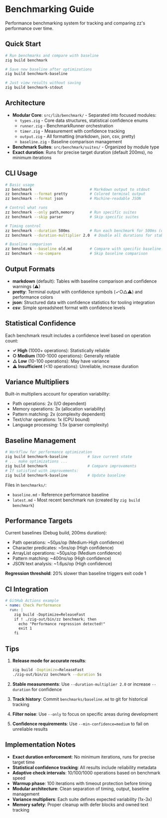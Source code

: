 # Benchmarking Guide

Performance benchmarking system for tracking and comparing zz's performance over time.

## Quick Start

```bash
# Run benchmarks and compare with baseline
zig build benchmark

# Save new baseline after optimizations
zig build benchmark-baseline

# Just view results without saving
zig build benchmark-stdout
```

## Architecture

- **Modular Core**: `src/lib/benchmark/` - Separated into focused modules:
  - `types.zig` - Core data structures, statistical confidence enums
  - `runner.zig` - BenchmarkRunner orchestration
  - `timer.zig` - Measurement with confidence tracking
  - `output.zig` - All formatting (markdown, json, csv, pretty)
  - `baseline.zig` - Baseline comparison management
- **Benchmark Suites**: `src/benchmark/suites/` - Organized by module type
- **Exact duration**: Runs for precise target duration (default 200ms), no minimum iterations

## CLI Usage

```bash
# Basic usage
zz benchmark                          # Markdown output to stdout
zz benchmark --format pretty          # Colored terminal output
zz benchmark --format json            # Machine-readable JSON

# Control what runs
zz benchmark --only path,memory       # Run specific suites
zz benchmark --skip parser            # Skip specific suites

# Timing control
zz benchmark --duration 500ms         # Run each benchmark for 500ms (default: 200ms)
zz benchmark --duration-multiplier 2.0  # Double all durations for stability

# Baseline comparison
zz benchmark --baseline old.md        # Compare with specific baseline
zz benchmark --no-compare             # Skip baseline comparison
```

## Output Formats

- **markdown** (default): Tables with baseline comparison and confidence warnings (⚠)
- **pretty**: Terminal output with confidence symbols (✓○△⚠) and performance colors
- **json**: Structured data with confidence statistics for tooling integration  
- **csv**: Simple spreadsheet format with confidence levels

## Statistical Confidence

Each benchmark result includes a confidence level based on operation count:
- **✓ High** (1000+ operations): Statistically reliable
- **○ Medium** (100-1000 operations): Generally reliable  
- **△ Low** (10-100 operations): May have variance
- **⚠ Insufficient** (<10 operations): Unreliable, increase duration

## Variance Multipliers

Built-in multipliers account for operation variability:
- Path operations: 2x (I/O dependent)
- Memory operations: 3x (allocation variability)
- Pattern matching: 2x (complexity dependent)
- Text/char operations: 1x (CPU bound)
- Language processing: 1.5x (parser complexity)

## Baseline Management

```bash
# Workflow for performance optimization
zig build benchmark-baseline         # Save current state
# ... make optimizations ...
zig build benchmark                  # Compare improvements
# If satisfied with improvements:
zig build benchmark-baseline         # Update baseline
```

Files in `benchmarks/`:
- `baseline.md` - Reference performance baseline
- `latest.md` - Most recent benchmark run (created by `zig build benchmark`)

## Performance Targets

Current baselines (Debug build, 200ms duration):
- Path operations: ~50μs/op (Medium-High confidence)
- Character predicates: ~5ns/op (High confidence) 
- ArrayList operations: ~50μs/op (Medium confidence)
- Pattern matching: ~400ns/op (High confidence)
- JSON text analysis: ~1.6μs/op (High confidence)

**Regression threshold**: 20% slower than baseline triggers exit code 1

## CI Integration

```yaml
# GitHub Actions example
- name: Check Performance
  run: |
    zig build -Doptimize=ReleaseFast
    if ! ./zig-out/bin/zz benchmark; then
      echo "Performance regression detected!"
      exit 1
    fi
```

## Tips

1. **Release mode for accurate results**: 
   ```bash
   zig build -Doptimize=ReleaseFast
   ./zig-out/bin/zz benchmark --duration 5s
   ```

2. **Stable measurements**: Use `--duration-multiplier 2.0` or increase `--duration` for confidence

3. **Track history**: Commit `benchmarks/baseline.md` to git for historical tracking

4. **Filter noise**: Use `--only` to focus on specific areas during development

5. **Confidence requirements**: Use `--min-confidence=medium` to fail on unreliable results

## Implementation Notes

- **Exact duration enforcement**: No minimum iterations, runs for precise target time
- **Statistical confidence tracking**: All results include reliability metadata
- **Adaptive check intervals**: 10/100/1000 operations based on benchmark speed  
- **Warmup phase**: 100 iterations with timeout protection before timing
- **Modular architecture**: Clean separation of timing, output, baseline management
- **Variance multipliers**: Each suite defines expected variability (1x-3x)
- **Memory safety**: Proper cleanup with defer blocks and owned text tracking